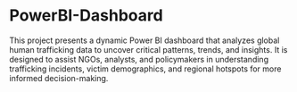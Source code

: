 # PowerBI-Dashboard
This project presents a dynamic Power BI dashboard that analyzes global human trafficking data to uncover critical patterns, trends, and insights. It is designed to assist NGOs, analysts, and policymakers in understanding trafficking incidents, victim demographics, and regional hotspots for more informed decision-making.
